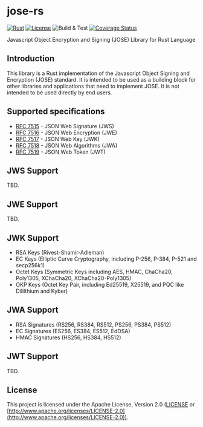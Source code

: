 # jose-rs

[![Rust](https://img.shields.io/badge/Rust-v1.66.0-orange)](https://www.rust-lang.org/)
[![License](https://img.shields.io/badge/License-Apache--2.0-green)](https://github.com/aestgar62/jose-rs/blob/v0.1.0/LICENSE)
![Build & Test](https://github.com/aestgar62/jose-rs/actions/workflows/build.yml/badge.svg)
[![Coverage Status](https://coveralls.io/repos/github/aestgar62/jose-rs/badge.svg?branch=main)](https://coveralls.io/github/aestgar62/jose-rs?branch=main)

Javascript Object Encryption and Signing (JOSE) Library for Rust Language

## Introduction

This library is a Rust implementation of the Javascript Object Signing and Encryption (JOSE) standard. It is intended to be used as a building block for other libraries and applications that need to implement JOSE. It is not intended to be used directly by end users.

## Supported specifications

- [RFC 7515](https://tools.ietf.org/html/rfc7515) - JSON Web Signature (JWS)
- [RFC 7516](https://tools.ietf.org/html/rfc7516) - JSON Web Encryption (JWE)
- [RFC 7517](https://tools.ietf.org/html/rfc7517) - JSON Web Key (JWK)
- [RFC 7518](https://tools.ietf.org/html/rfc7518) - JSON Web Algorithms (JWA)
- [RFC 7519](https://tools.ietf.org/html/rfc7519) - JSON Web Token (JWT)

## JWS Support

TBD.

## JWE Support

TBD.

## JWK Support

- RSA Keys (Rivest-Shamir-Adleman)
- EC Keys (Elliptic Curve Cryptography, including P-256, P-384, P-521 and secp256k1)
- Octet Keys (Symmetric Keys including AES, HMAC, ChaCha20, Poly1305, XChaCha20, XChaCha20-Poly1305)
- OKP Keys (Octet Key Pair, including Ed25519, X25519, and PQC like Dililthium and Kyber)

## JWA Support

- RSA Signatures (RS256, RS384, RS512, PS256, PS384, PS512)
- EC Signatures (ES256, ES384, ES512, EdDSA)
- HMAC Signatures (HS256, HS384, HS512)

## JWT Support

TBD.

## License

This project is licensed under the Apache License, Version 2.0 ([LICENSE](LICENSE) or [http://www.apache.org/licenses/LICENSE-2.0](http://www.apache.org/licenses/LICENSE-2.0)).
